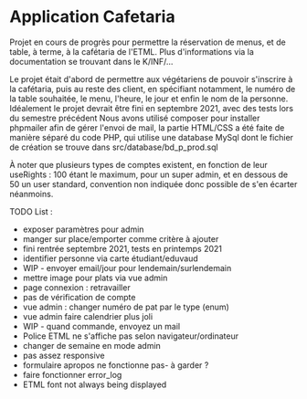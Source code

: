# Application Cafetaria
Projet en cours de progrès pour permettre la réservation de menus, et de table, à terme, à la cafétaria de l'ETML. Plus d'informations via la documentation se trouvant dans le K/INF/...

Le projet était d'abord de permettre aux végétariens de pouvoir s'inscrire à la cafétaria, puis au reste des client, en spécifiant notamment, le numéro de la table souhaitée, le menu, l'heure, le jour et enfin le nom de la personne.
Idéalement le projet devrait être fini en septembre 2021, avec des tests lors du semestre précédent
Nous avons utilisé composer pour installer phpmailer afin de gérer l'envoi de mail, la partie HTML/CSS a été faite de manière séparé du code PHP, qui utilise une database MySql dont le fichier de création se trouve dans src/database/bd_p_prod.sql

À noter que plusieurs types de comptes existent, en fonction de leur useRights : 100 étant le maximum, pour un super admin, et en dessous de 50 un user standard, convention non indiquée donc possible de s'en écarter néanmoins.

TODO List :
- exposer paramètres pour admin 
- manger sur place/emporter comme critère à ajouter 
- fini rentrée septembre 2021, tests en printemps 2021 
- identifier personne via carte étudiant/eduvaud 
- WIP - envoyer email/jour pour lendemain/surlendemain 
- mettre image pour plats via vue admin   
- page connexion : retravailler 
- pas de vérification de compte 
- vue admin : changer numéro de pat par le type (enum) 
- vue admin faire calendrier plus joli 
- WIP - quand commande, envoyez un mail 
- Police ETML ne s'affiche pas selon navigateur/ordinateur 
- changer de semaine en mode admin 
- pas assez responsive 
- formulaire apropos ne fonctionne pas- à garder ? 
- faire fonctionner error_log 
- ETML font not always being displayed
